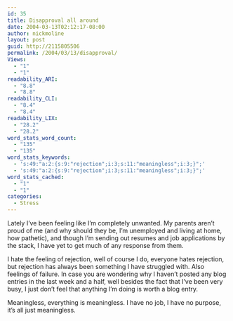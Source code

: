 ```yaml
---
id: 35
title: Disapproval all around
date: 2004-03-13T02:12:17-08:00
author: nickmoline
layout: post
guid: http://2115805506
permalink: /2004/03/13/disapproval/
Views:
  - "1"
  - "1"
readability_ARI:
  - "8.8"
  - "8.8"
readability_CLI:
  - "8.4"
  - "8.4"
readability_LIX:
  - "28.2"
  - "28.2"
word_stats_word_count:
  - "135"
  - "135"
word_stats_keywords:
  - 's:49:"a:2:{s:9:"rejection";i:3;s:11:"meaningless";i:3;}";'
  - 's:49:"a:2:{s:9:"rejection";i:3;s:11:"meaningless";i:3;}";'
word_stats_cached:
  - "1"
  - "1"
categories:
  - Stress
---
```

Lately I&#8217;ve been feeling like I&#8217;m completely unwanted. My parents aren&#8217;t proud of me (and why should they be, I&#8217;m unemployed and living at home, how pathetic), and though I&#8217;m sending out resumes and job applications by the stack, I have yet to get much of any response from them.

I hate the feeling of rejection, well of course I do, everyone hates rejection, but rejection has always been something I have struggled with. Also feelings of failure. In case you are wondering why I haven&#8217;t posted any blog entries in the last week and a half, well besides the fact that I&#8217;ve been very busy, I just don&#8217;t feel that anything I&#8217;m doing is worth a blog entry.

Meaningless, everything is meaningless. I have no job, I have no purpose, it&#8217;s all just meaningless.